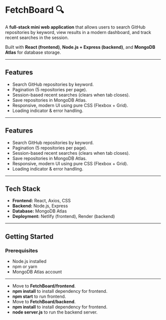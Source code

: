 # FetchBoard 🔍

A **full-stack mini web application** that allows users to search GitHub repositories by keyword, view results in a modern dashboard, and track recent searches in the session.  

Built with **React (frontend)**, **Node.js + Express (backend)**, and **MongoDB Atlas** for database storage.

---

## Features

- Search GitHub repositories by keyword.  
- Pagination (5 repositories per page).  
- Session-based recent searches (clears when tab closes).  
- Save repositories in MongoDB Atlas.  
- Responsive, modern UI using pure CSS (Flexbox + Grid).  
- Loading indicator & error handling.  

---

## Features

- Search GitHub repositories by keyword.  
- Pagination (5 repositories per page).  
- Session-based recent searches (clears when tab closes).  
- Save repositories in MongoDB Atlas.  
- Responsive, modern UI using pure CSS (Flexbox + Grid).  
- Loading indicator & error handling.  

---

## Tech Stack

- **Frontend:** React, Axios, CSS  
- **Backend:** Node.js, Express  
- **Database:** MongoDB Atlas  
- **Deployment:** Netlify (frontend), Render (backend)  

---

## Getting Started

### Prerequisites

- Node.js installed  
- npm or yarn  
- MongoDB Atlas account  

---

- Move to **FetchBoard/frontend**.
- **npm install** to install dependency for frontend.
- **npm start** to run frontend. 
- Move to **FetchBoard/backend**.
- **npm install** to install dependency for frontend.
- **node server.js** to run the backend server. 
